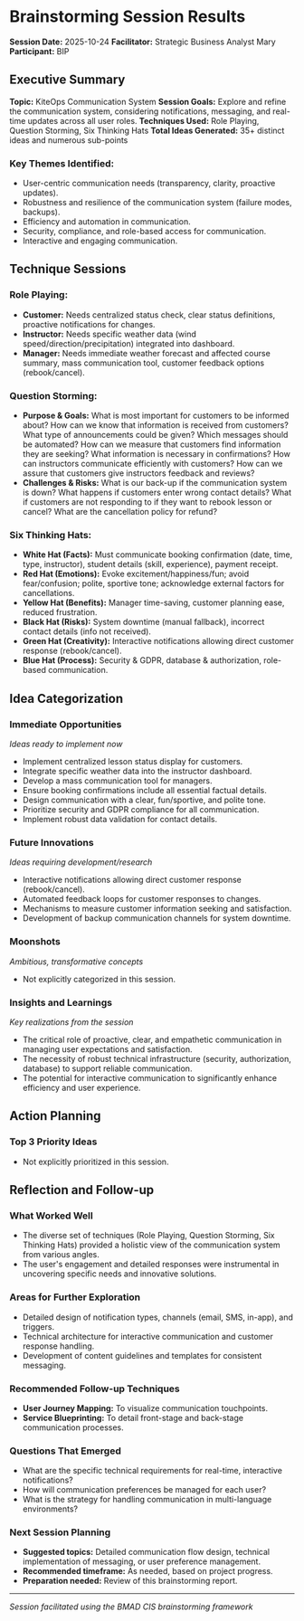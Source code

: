 # Brainstorming Session Results

**Session Date:** 2025-10-24
**Facilitator:** Strategic Business Analyst Mary
**Participant:** BIP

## Executive Summary

**Topic:** KiteOps Communication System
**Session Goals:** Explore and refine the communication system, considering notifications, messaging, and real-time updates across all user roles.
**Techniques Used:** Role Playing, Question Storming, Six Thinking Hats
**Total Ideas Generated:** 35+ distinct ideas and numerous sub-points

### Key Themes Identified:

*   User-centric communication needs (transparency, clarity, proactive updates).
*   Robustness and resilience of the communication system (failure modes, backups).
*   Efficiency and automation in communication.
*   Security, compliance, and role-based access for communication.
*   Interactive and engaging communication.

## Technique Sessions

### Role Playing:

*   **Customer:** Needs centralized status check, clear status definitions, proactive notifications for changes.
*   **Instructor:** Needs specific weather data (wind speed/direction/precipitation) integrated into dashboard.
*   **Manager:** Needs immediate weather forecast and affected course summary, mass communication tool, customer feedback options (rebook/cancel).

### Question Storming:

*   **Purpose & Goals:** What is most important for customers to be informed about? How can we know that information is received from customers? What type of announcements could be given? Which messages should be automated? How can we measure that customers find information they are seeking? What information is necessary in confirmations? How can instructors communicate efficiently with customers? How can we assure that customers give instructors feedback and reviews?
*   **Challenges & Risks:** What is our back-up if the communication system is down? What happens if customers enter wrong contact details? What if customers are not responding to if they want to rebook lesson or cancel? What are the cancellation policy for refund?

### Six Thinking Hats:

*   **White Hat (Facts):** Must communicate booking confirmation (date, time, type, instructor), student details (skill, experience), payment receipt.
*   **Red Hat (Emotions):** Evoke excitement/happiness/fun; avoid fear/confusion; polite, sportive tone; acknowledge external factors for cancellations.
*   **Yellow Hat (Benefits):** Manager time-saving, customer planning ease, reduced frustration.
*   **Black Hat (Risks):** System downtime (manual fallback), incorrect contact details (info not received).
*   **Green Hat (Creativity):** Interactive notifications allowing direct customer response (rebook/cancel).
*   **Blue Hat (Process):** Security & GDPR, database & authorization, role-based communication.

## Idea Categorization

### Immediate Opportunities

_Ideas ready to implement now_

*   Implement centralized lesson status display for customers.
*   Integrate specific weather data into the instructor dashboard.
*   Develop a mass communication tool for managers.
*   Ensure booking confirmations include all essential factual details.
*   Design communication with a clear, fun/sportive, and polite tone.
*   Prioritize security and GDPR compliance for all communication.
*   Implement robust data validation for contact details.

### Future Innovations

_Ideas requiring development/research_

*   Interactive notifications allowing direct customer response (rebook/cancel).
*   Automated feedback loops for customer responses to changes.
*   Mechanisms to measure customer information seeking and satisfaction.
*   Development of backup communication channels for system downtime.

### Moonshots

_Ambitious, transformative concepts_

*   Not explicitly categorized in this session.

### Insights and Learnings

_Key realizations from the session_

*   The critical role of proactive, clear, and empathetic communication in managing user expectations and satisfaction.
*   The necessity of robust technical infrastructure (security, authorization, database) to support reliable communication.
*   The potential for interactive communication to significantly enhance efficiency and user experience.

## Action Planning

### Top 3 Priority Ideas

*   Not explicitly prioritized in this session.

## Reflection and Follow-up

### What Worked Well

*   The diverse set of techniques (Role Playing, Question Storming, Six Thinking Hats) provided a holistic view of the communication system from various angles.
*   The user's engagement and detailed responses were instrumental in uncovering specific needs and innovative solutions.

### Areas for Further Exploration

*   Detailed design of notification types, channels (email, SMS, in-app), and triggers.
*   Technical architecture for interactive communication and customer response handling.
*   Development of content guidelines and templates for consistent messaging.

### Recommended Follow-up Techniques

*   **User Journey Mapping:** To visualize communication touchpoints.
*   **Service Blueprinting:** To detail front-stage and back-stage communication processes.

### Questions That Emerged

*   What are the specific technical requirements for real-time, interactive notifications?
*   How will communication preferences be managed for each user?
*   What is the strategy for handling communication in multi-language environments?

### Next Session Planning

- **Suggested topics:** Detailed communication flow design, technical implementation of messaging, or user preference management.
- **Recommended timeframe:** As needed, based on project progress.
- **Preparation needed:** Review of this brainstorming report.

---

_Session facilitated using the BMAD CIS brainstorming framework_
